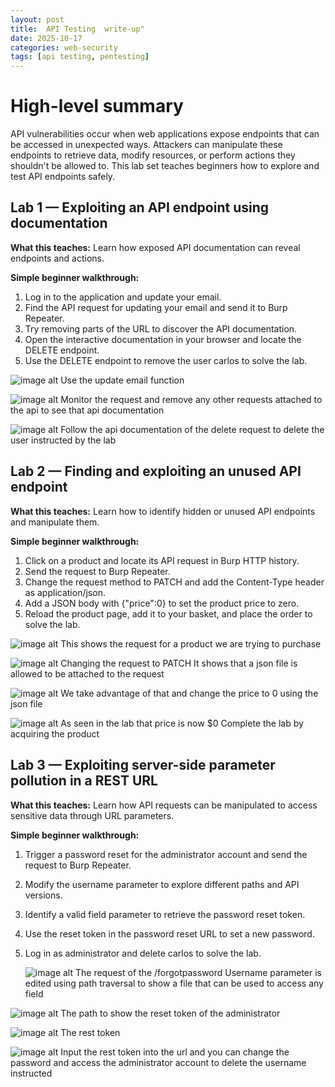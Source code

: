 ```yaml
---
layout: post
title:  API Testing  write-up"
date: 2025-10-17
categories: web-security
tags: [api testing, pentesting]
---
```


# High-level summary
API vulnerabilities occur when web applications expose endpoints that can be accessed in unexpected ways. Attackers can manipulate these endpoints to retrieve data, modify resources, or perform actions they shouldn't be allowed to. This lab set teaches beginners how to explore and test API endpoints safely.

## Lab 1 — Exploiting an API endpoint using documentation

**What this teaches:**
Learn how exposed API documentation can reveal endpoints and actions.

**Simple beginner walkthrough:**

1. Log in to the application and update your email.
2. Find the API request for updating your email and send it to Burp Repeater.
3. Try removing parts of the URL to discover the API documentation.
4. Open the interactive documentation in your browser and locate the DELETE endpoint.
5. Use the DELETE endpoint to remove the user carlos to solve the lab.

![image alt](https://github.com/Lispectree/web-sec/blob/fdc933f392dc0420334bc9d4d90a285834a0c7f0/labs/sql-injection/ap1%20lab%201%20photo%201.jpg)
Use the update email function


![image alt](https://github.com/Lispectree/web-sec/blob/991c4f87d38fb8320859f3b41f73576fa9f28f4c/labs/sql-injection/ap1%20lab%201%20photo%202.jpg)
Monitor the request and remove any other requests attached to the api to see that api documentation


![image alt](https://github.com/Lispectree/web-sec/blob/1ba09517426ff2bdbf09ccd898943e15d6a1e59f/labs/sql-injection/ap1%20lab%201%20photo%203.jpg)
Follow the api documentation of the delete request to delete the user instructed by the lab


## Lab 2 — Finding and exploiting an unused API endpoint

**What this teaches:**
Learn how to identify hidden or unused API endpoints and manipulate them.

**Simple beginner walkthrough:**

1. Click on a product and locate its API request in Burp HTTP history.
2. Send the request to Burp Repeater.
3. Change the request method to PATCH and add the Content-Type header as application/json.
4. Add a JSON body with {"price":0} to set the product price to zero.
5. Reload the product page, add it to your basket, and place the order to solve the lab.

![image alt](https://github.com/Lispectree/web-sec/blob/3527c4489eea9b2541e653e3438da9e795c156f2/web-security-labs/labs/api-testing/ap1%20lab%202%20photo%201.jpg)
This shows the request for a product we are trying to purchase

![image alt](https://github.com/Lispectree/web-sec/blob/2081cb9a020ace5f2b2e95710bdc4d94089ca81c/web-security-labs/labs/api-testing/ap1%20lab%202%20photo%202.jpg)
Changing the request to PATCH 
It shows that a json file is allowed to be attached to the request

![image alt](https://github.com/Lispectree/web-sec/blob/f81559f6bc0304d1973e3abe59dc78bd9833f743/web-security-labs/labs/api-testing/ap1%20lab%202%20photo%203.jpg)
We take advantage of that and change the price to 0 using the json file

![image alt](https://github.com/Lispectree/web-sec/blob/e7abc8c1d40ccf7d3bc963ce059ee05ddac4c6fb/web-security-labs/labs/api-testing/ap1%20lab%202%20photo%204.jpg)
As seen in the lab that price is now 
$0
Complete the lab by acquiring the product


## Lab 3 — Exploiting server-side parameter pollution in a REST URL

**What this teaches:**
Learn how API requests can be manipulated to access sensitive data through URL parameters.

**Simple beginner walkthrough:**

1. Trigger a password reset for the administrator account and send the request to Burp Repeater.
2. Modify the username parameter to explore different paths and API versions.
3. Identify a valid field parameter to retrieve the password reset token.
4. Use the reset token in the password reset URL to set a new password.
5. Log in as administrator and delete carlos to solve the lab.

   ![image alt](https://github.com/Lispectree/web-sec/blob/31ea123a8dc3d65bf55a18f0f6ffc35f1ebbead5/web-security-labs/labs/api-testing/ap1%20lab%203%20%20photo%201.jpg)
   The request of the /forgotpassword
Username parameter is edited using path traversal to show a file that can be used to access any field

 ![image alt](https://github.com/Lispectree/web-sec/blob/7c3bc2365bc5eab8c99bd96e7b8cba396b9c70fa/web-security-labs/labs/api-testing/ap1%20lab%203%20%20photo%202.jpg)
 The path to show the reset token of the administrator

  ![image alt](https://github.com/Lispectree/web-sec/blob/12abfa48df8084e7fe0443f51f29407ca91cd130/web-security-labs/labs/api-testing/ap1%20lab%203%20%20photo%203.jpg)
  The rest token

 ![image alt](https://github.com/Lispectree/web-sec/blob/24ba949ed3ef21bd0117ed3a20423a1aec09cc9b/web-security-labs/labs/api-testing/ap1%20lab%203%20%20photo%204.jpg)
 Input the rest token into the url and you can change the password and access the administrator account to delete the username instructed
  

 

